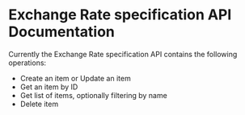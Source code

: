 # Exchange Rate specification API Documentation

Currently the Exchange Rate specification API contains the following operations:
* Create an item or Update an item
* Get an item by ID
* Get list of items, optionally filtering by name
* Delete item

